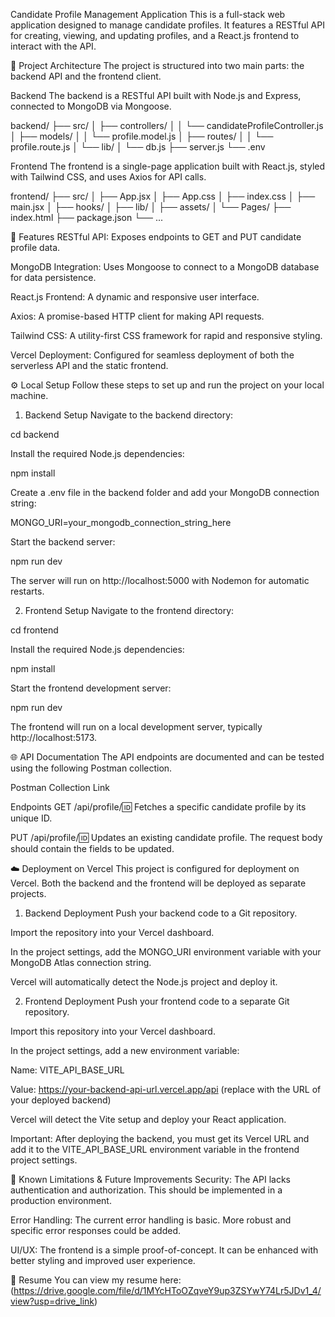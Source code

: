 Candidate Profile Management Application
This is a full-stack web application designed to manage candidate profiles. It features a RESTful API for creating, viewing, and updating profiles, and a React.js frontend to interact with the API.

📁 Project Architecture
The project is structured into two main parts: the backend API and the frontend client.

Backend
The backend is a RESTful API built with Node.js and Express, connected to MongoDB via Mongoose.

backend/
├── src/
│   ├── controllers/
│   │   └── candidateProfileController.js
│   ├── models/
│   │   └── profile.model.js
│   ├── routes/
│   │   └── profile.route.js
│   └── lib/
│       └── db.js
├── server.js
└── .env

Frontend
The frontend is a single-page application built with React.js, styled with Tailwind CSS, and uses Axios for API calls.

frontend/
├── src/
│   ├── App.jsx
│   ├── App.css
│   ├── index.css
│   ├── main.jsx
│   ├── hooks/
│   ├── lib/
│   ├── assets/
│   └── Pages/
├── index.html
├── package.json
└── ...

🚀 Features
RESTful API: Exposes endpoints to GET and PUT candidate profile data.

MongoDB Integration: Uses Mongoose to connect to a MongoDB database for data persistence.

React.js Frontend: A dynamic and responsive user interface.

Axios: A promise-based HTTP client for making API requests.

Tailwind CSS: A utility-first CSS framework for rapid and responsive styling.

Vercel Deployment: Configured for seamless deployment of both the serverless API and the static frontend.

⚙️ Local Setup
Follow these steps to set up and run the project on your local machine.

1. Backend Setup
Navigate to the backend directory:

cd backend

Install the required Node.js dependencies:

npm install

Create a .env file in the backend folder and add your MongoDB connection string:

MONGO_URI=your_mongodb_connection_string_here

Start the backend server:

npm run dev

The server will run on http://localhost:5000 with Nodemon for automatic restarts.

2. Frontend Setup
Navigate to the frontend directory:

cd frontend

Install the required Node.js dependencies:

npm install

Start the frontend development server:

npm run dev

The frontend will run on a local development server, typically http://localhost:5173.

🌐 API Documentation
The API endpoints are documented and can be tested using the following Postman collection.

Postman Collection Link

Endpoints
GET /api/profile/:id: Fetches a specific candidate profile by its unique ID.

PUT /api/profile/:id: Updates an existing candidate profile. The request body should contain the fields to be updated.

☁️ Deployment on Vercel
This project is configured for deployment on Vercel. Both the backend and the frontend will be deployed as separate projects.

1. Backend Deployment
Push your backend code to a Git repository.

Import the repository into your Vercel dashboard.

In the project settings, add the MONGO_URI environment variable with your MongoDB Atlas connection string.

Vercel will automatically detect the Node.js project and deploy it.

2. Frontend Deployment
Push your frontend code to a separate Git repository.

Import this repository into your Vercel dashboard.

In the project settings, add a new environment variable:

Name: VITE_API_BASE_URL

Value: https://your-backend-api-url.vercel.app/api (replace with the URL of your deployed backend)

Vercel will detect the Vite setup and deploy your React application.

Important: After deploying the backend, you must get its Vercel URL and add it to the VITE_API_BASE_URL environment variable in the frontend project settings.

🤝 Known Limitations & Future Improvements
Security: The API lacks authentication and authorization. This should be implemented in a production environment.

Error Handling: The current error handling is basic. More robust and specific error responses could be added.

UI/UX: The frontend is a simple proof-of-concept. It can be enhanced with better styling and improved user experience.

📄 Resume
You can view my resume here: (https://drive.google.com/file/d/1MYcHToOZqveY9up3ZSYwY74Lr5JDv1_4/view?usp=drive_link)
